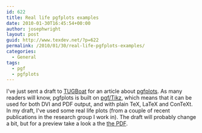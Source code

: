 ```yaml
---
id: 622
title: Real life pgfplots examples
date: 2010-01-30T16:45:54+00:00
author: josephwright
layout: post
guid: http://www.texdev.net/?p=622
permalink: /2010/01/30/real-life-pgfplots-examples/
categories:
  - General
tags:
  - pgf
  - pgfplots
---
```

I've just sent a draft to [TUGBoat](http://www.tug.org/tugboat/) for an article about [pgfplots](http://tug.ctan.org/pkg/pgfplots). As many readers will know, pgfplots is built on [pgf/Tikz](http://tug.ctan.org/pkg/pgf), which means that it can be used for both DVI and PDF output, and with plain TeX, LaTeX and ConTeXt. In my draft, I've used some real life plots (from a couple of recent publications in the research group I work in). The draft will probably change a bit, but for a preview take a look a the [the PDF](http://www.texdev.net/wp-content/uploads/2010/01/pgfplots.pdf).
